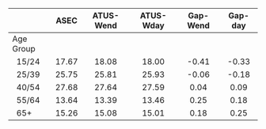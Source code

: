 
|                      |         ASEC |    ATUS-Wend |    ATUS-Wday |     Gap-Wend |      Gap-day |
| -------------------- | :----------: | :----------: | :----------: | :----------: | :----------: |
| Age Group            |              |              |              |              |              |
| &nbsp;&nbsp;15/24    |        17.67 |        18.08 |        18.00 |        -0.41 |        -0.33 |
| &nbsp;&nbsp;25/39    |        25.75 |        25.81 |        25.93 |        -0.06 |        -0.18 |
| &nbsp;&nbsp;40/54    |        27.68 |        27.64 |        27.59 |         0.04 |         0.09 |
| &nbsp;&nbsp;55/64    |        13.64 |        13.39 |        13.46 |         0.25 |         0.18 |
| &nbsp;&nbsp;65+      |        15.26 |        15.08 |        15.01 |         0.18 |         0.25 |

